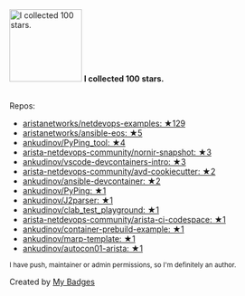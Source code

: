 <img src="https://my-badges.github.io/my-badges/stars-100.png" alt="I collected 100 stars." title="I collected 100 stars." width="128">
<strong>I collected 100 stars.</strong>
<br><br>

Repos:

* <a href="https://github.com/aristanetworks/netdevops-examples">aristanetworks/netdevops-examples: ★129</a>
* <a href="https://github.com/aristanetworks/ansible-eos">aristanetworks/ansible-eos: ★5</a>
* <a href="https://github.com/ankudinov/PyPing_tool">ankudinov/PyPing_tool: ★4</a>
* <a href="https://github.com/arista-netdevops-community/nornir-snapshot">arista-netdevops-community/nornir-snapshot: ★3</a>
* <a href="https://github.com/ankudinov/vscode-devcontainers-intro">ankudinov/vscode-devcontainers-intro: ★3</a>
* <a href="https://github.com/arista-netdevops-community/avd-cookiecutter">arista-netdevops-community/avd-cookiecutter: ★2</a>
* <a href="https://github.com/ankudinov/ansible-devcontainer">ankudinov/ansible-devcontainer: ★2</a>
* <a href="https://github.com/ankudinov/PyPing">ankudinov/PyPing: ★1</a>
* <a href="https://github.com/ankudinov/J2parser">ankudinov/J2parser: ★1</a>
* <a href="https://github.com/ankudinov/clab_test_playground">ankudinov/clab_test_playground: ★1</a>
* <a href="https://github.com/arista-netdevops-community/arista-ci-codespace">arista-netdevops-community/arista-ci-codespace: ★1</a>
* <a href="https://github.com/ankudinov/container-prebuild-example">ankudinov/container-prebuild-example: ★1</a>
* <a href="https://github.com/ankudinov/marp-template">ankudinov/marp-template: ★1</a>
* <a href="https://github.com/ankudinov/autocon01-arista">ankudinov/autocon01-arista: ★1</a>

<sup>I have push, maintainer or admin permissions, so I'm definitely an author.<sup>



Created by <a href="https://github.com/my-badges/my-badges">My Badges</a>